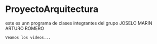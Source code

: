 # ProyectoArquitectura
este es unn programa de clases
    integrantes del grupo
    JOSELO MARIN
    ARTURO ROMERO

    Veamos los videos...

